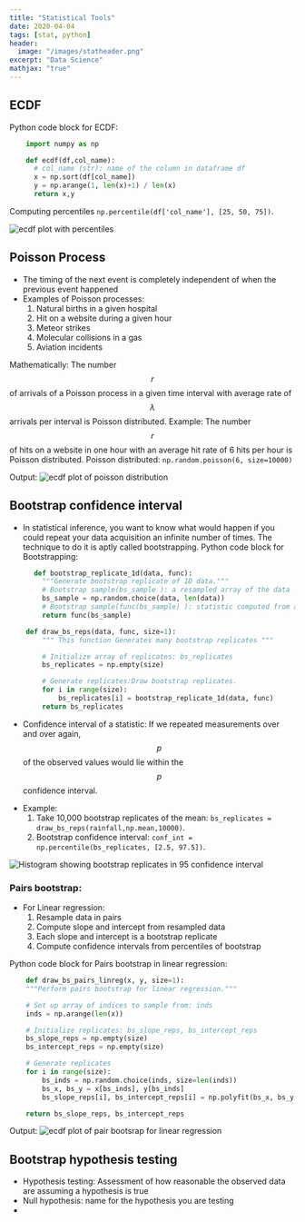 ```yaml
---
title: "Statistical Tools"
date: 2020-04-04
tags: [stat, python]
header:
  image: "/images/statheader.png"
excerpt: "Data Science"
mathjax: "true"
---
```


## ECDF
Python code block for ECDF:
```python
    import numpy as np

    def ecdf(df,col_name):  
      # col_name (str): name of the column in dataframe df 
      x = np.sort(df[col_name])
      y = np.arange(1, len(x)+1) / len(x)
      return x,y
```
Computing percentiles `np.percentile(df['col_name'], [25, 50, 75])`.

<img src="{{ site.url }}{{ site.baseurl }}/images/ecdf.png" alt="ecdf plot with percentiles">

## Poisson Process
* The timing of the next event is completely independent of when the previous event happened
* Examples of Poisson processes:
  1. Natural births in a given hospital
  2. Hit on a website during a given hour
  3. Meteor strikes
  4. Molecular collisions in a gas
  5. Aviation incidents
  
Mathematically: The number $$r$$ of arrivals of a Poisson process in a given time interval with average rate of $$λ$$ arrivals
per interval is Poisson distributed.
Example: The number $$r$$ of hits on a website in one hour with an average hit rate of 6 hits per hour is Poisson distributed.
Poisson distributed: `np.random.poisson(6, size=10000) `

Output:
<img src="{{ site.url }}{{ site.baseurl }}/images/posision.png" alt="ecdf plot of poisson distribution">

## Bootstrap confidence interval
* In statistical inference, you want to know what would happen if you could repeat your data acquisition an infinite number of times. The technique to do it is aptly called bootstrapping.
Python code block for Bootstrapping:
```python
      def bootstrap_replicate_1d(data, func):
        """Generate bootstrap replicate of 1D data."""
        # Bootstrap sample(bs_sample ): a resampled array of the data
        bs_sample = np.random.choice(data, len(data)) 
        # Bootstrap sample(func(bs_sample) ): statistic computed from a resampled array
        return func(bs_sample)
```
```python  
    def draw_bs_reps(data, func, size=1):
        """ This function Generates many bootstrap replicates """

        # Initialize array of replicates: bs_replicates
        bs_replicates = np.empty(size)

        # Generate replicates:Draw bootstrap replicates.
        for i in range(size):
            bs_replicates[i] = bootstrap_replicate_1d(data, func)
        return bs_replicates  
```

+ Confidence interval of a statistic: If we repeated measurements over and over again, $$p%$$ of the observed values would lie within the $$p%$$ confidence interval.
- Example:
   1. Take 10,000 bootstrap replicates of the mean:  `bs_replicates = draw_bs_reps(rainfall,np.mean,10000)`.
   2. Bootstrap confidence interval: `conf_int = np.percentile(bs_replicates, [2.5, 97.5])`.
   
<img src="{{ site.url }}{{ site.baseurl }}/images/bootstrap.png" alt="Histogram showing bootstrap replicates in 95 confidence interval">

### Pairs bootstrap:
* For Linear regression:
  1. Resample data in pairs
  2. Compute slope and intercept from resampled data
  3. Each slope and intercept is a bootstrap replicate
  4. Compute confidence intervals from percentiles of bootstrap
 
 Python code block for Pairs bootstrap in linear regression:
```python
    def draw_bs_pairs_linreg(x, y, size=1):
    """Perform pairs bootstrap for linear regression."""

    # Set up array of indices to sample from: inds
    inds = np.arange(len(x))

    # Initialize replicates: bs_slope_reps, bs_intercept_reps
    bs_slope_reps = np.empty(size)
    bs_intercept_reps = np.empty(size)

    # Generate replicates
    for i in range(size):
        bs_inds = np.random.choice(inds, size=len(inds))
        bs_x, bs_y = x[bs_inds], y[bs_inds]
        bs_slope_reps[i], bs_intercept_reps[i] = np.polyfit(bs_x, bs_y,1)

    return bs_slope_reps, bs_intercept_reps
```
Output:
<img src="{{ site.url }}{{ site.baseurl }}/images/pairbootstrap.svg" alt="ecdf plot of pair bootsrap for linear regression">

## Bootstrap hypothesis testing
   * Hypothesis testing: Assessment of how reasonable the observed data are assuming a hypothesis is true
   * Null hypothesis: name for the hypothesis you are testing
   *



